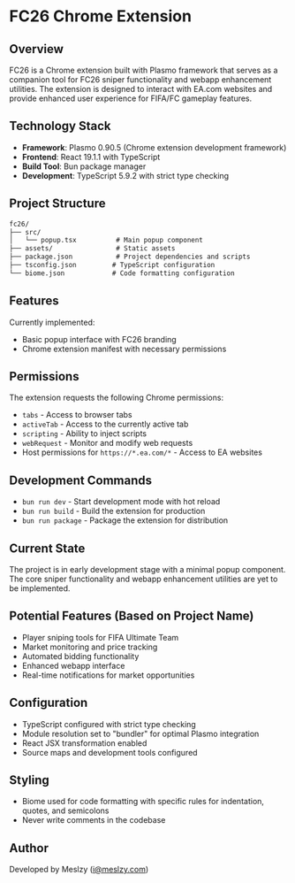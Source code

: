 # FC26 Chrome Extension

## Overview

FC26 is a Chrome extension built with Plasmo framework that serves as a companion tool for FC26 sniper functionality and webapp enhancement utilities. The extension is designed to interact with EA.com websites and provide enhanced user experience for FIFA/FC gameplay features.

## Technology Stack

- **Framework**: Plasmo 0.90.5 (Chrome extension development framework)
- **Frontend**: React 19.1.1 with TypeScript
- **Build Tool**: Bun package manager
- **Development**: TypeScript 5.9.2 with strict type checking

## Project Structure

```txt
fc26/
├── src/
│   └── popup.tsx          # Main popup component
├── assets/                # Static assets
├── package.json           # Project dependencies and scripts
├── tsconfig.json         # TypeScript configuration
└── biome.json            # Code formatting configuration
```

## Features

Currently implemented:

- Basic popup interface with FC26 branding
- Chrome extension manifest with necessary permissions

## Permissions

The extension requests the following Chrome permissions:

- `tabs` - Access to browser tabs
- `activeTab` - Access to the currently active tab
- `scripting` - Ability to inject scripts
- `webRequest` - Monitor and modify web requests
- Host permissions for `https://*.ea.com/*` - Access to EA websites

## Development Commands

- `bun run dev` - Start development mode with hot reload
- `bun run build` - Build the extension for production
- `bun run package` - Package the extension for distribution

## Current State

The project is in early development stage with a minimal popup component. The core sniper functionality and webapp enhancement utilities are yet to be implemented.

## Potential Features (Based on Project Name)

- Player sniping tools for FIFA Ultimate Team
- Market monitoring and price tracking
- Automated bidding functionality
- Enhanced webapp interface
- Real-time notifications for market opportunities

## Configuration

- TypeScript configured with strict type checking
- Module resolution set to "bundler" for optimal Plasmo integration
- React JSX transformation enabled
- Source maps and development tools configured

## Styling

- Biome used for code formatting with specific rules for indentation, quotes, and semicolons
- Never write comments in the codebase

## Author

Developed by Meslzy (<i@meslzy.com>)
